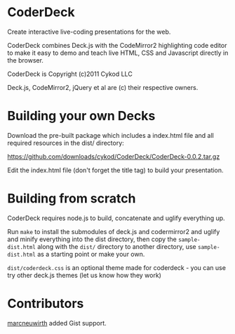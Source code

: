 CoderDeck
=========
Create interactive live-coding presentations for the web.

CoderDeck combines Deck.js with the CodeMirror2 highlighting code editor to 
make it easy to demo and teach live HTML, CSS and Javascript directly in the browser.



CoderDeck is Copyright (c)2011 Cykod LLC

Deck.js, CodeMirror2, jQuery et al are (c) their respective owners.


Building your own Decks
==================
Download the pre-built package which includes a index.html file and all required resources in the dist/ directory:

https://github.com/downloads/cykod/CoderDeck/CoderDeck-0.0.2.tar.gz

Edit the index.html file (don't forget the title tag) to build your presentation.

Building from scratch
===================
CoderDeck requires node.js to build, concatenate and uglify everything up.

Run `make` to install the submodules of deck.js and codermirror2 and uglify and minify everything into the dist directory,
then copy the `sample-dist.html` along with the `dist/` directory to another directory, use `sample-dist.html` as a 
starting point or make your own.

`dist/coderdeck.css` is an optional theme made for coderdeck - you can use try other deck.js themes (let us know how they work)


Contributors
============

[marcneuwirth](https://github.com/marcneuwirth) added Gist support.
